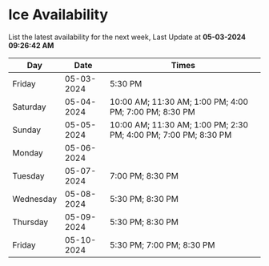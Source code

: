 # Ice Availability

List the latest availability for the next week, Last Update at **05-03-2024 09:26:42 AM**

| Day         | Date        | Times       |
| ----------- | ----------- | ----------- |
|Friday|05-03-2024|5:30 PM|
|Saturday|05-04-2024|10:00 AM; 11:30 AM; 1:00 PM; 4:00 PM; 7:00 PM; 8:30 PM|
|Sunday|05-05-2024|10:00 AM; 11:30 AM; 1:00 PM; 2:30 PM; 4:00 PM; 7:00 PM; 8:30 PM|
|Monday|05-06-2024||
|Tuesday|05-07-2024|7:00 PM; 8:30 PM|
|Wednesday|05-08-2024|5:30 PM; 8:30 PM|
|Thursday|05-09-2024|5:30 PM; 8:30 PM|
|Friday|05-10-2024|5:30 PM; 7:00 PM; 8:30 PM|
